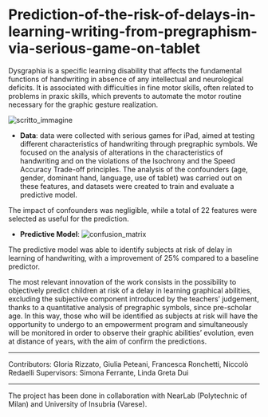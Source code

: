 # Prediction-of-the-risk-of-delays-in-learning-writing-from-pregraphism-via-serious-game-on-tablet

Dysgraphia is a specific learning disability that affects the fundamental functions of handwriting in absence of any intellectual and neurological deficits. It is associated with difficulties in fine motor skills, often related to problems in praxic skills, which prevents to automate the motor routine necessary for the graphic gesture realization. 

![scritto_immagine](https://github.com/user-attachments/assets/b087bd36-35a7-497b-b47f-daf277e3a06e)

- **Data**: data were collected with serious games for iPad, aimed at testing different characteristics of handwriting through pregraphic symbols. 
We focused on the analysis of alterations in the characteristics of handwriting and on the violations of the Isochrony and the Speed Accuracy Trade-off principles. 
The analysis of the confounders (age, gender, dominant hand, language, use of tablet) was carried out on these features, and datasets were created to train and evaluate a predictive model.

The impact of confounders was negligible, while a total of 22 features were selected as useful for the prediction.

- **Predictive Model**: 
![confusion_matrix](https://github.com/user-attachments/assets/69c23706-0327-4810-81d9-00352e6696a0)

The predictive model was able to identify subjects at risk of delay in learning of handwriting, with a improvement of 25% compared to a baseline predictor. 

The most relevant innovation of the work consists in the possibility to objectively predict children at risk of a delay in learning graphical abilities, excluding the subjective component introduced by the teachers’ judgement, thanks to a quantitative analysis of pregraphic symbols, since pre-scholar age. 
In this way, those who will be identified as subjects at risk will have the opportunity to undergo to an empowerment program and simultaneously will be monitored in order to observe their graphic abilities’ evolution, even at distance of years, with the aim of confirm the predictions.

---
Contributors: Gloria Rizzato, Giulia Peteani, Francesca Ronchetti, Niccolò Redaelli 
Supervisors: Simona Ferrante, Linda Greta Dui

---
The project has been done in collaboration with NearLab (Polytechnic of Milan) and University of Insubria (Varese).
